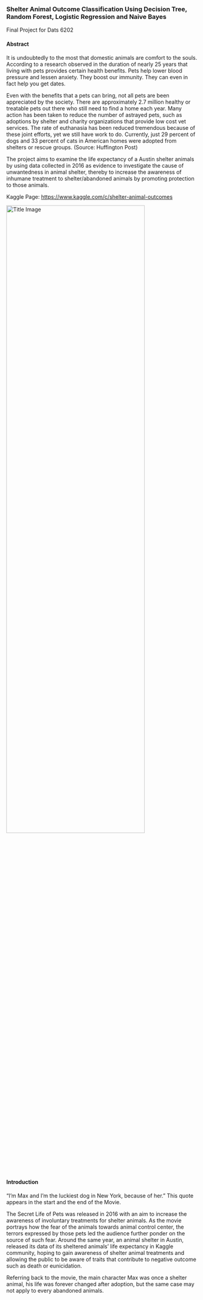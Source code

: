 ### Shelter Animal Outcome Classification Using Decision Tree, Random Forest, Logistic Regression and Naive Bayes
Final Project for Dats 6202

#### Abstract
It is undoubtedly to the most that domestic animals are comfort to the souls. According to a research observed in the duration of nearly 25 years that living with pets provides certain health benefits. Pets help lower blood pressure and lessen anxiety. They boost our immunity. They can even in fact help you get dates. 

Even with the benefits that a pets can bring, not all pets are been appreciated by the society. There are approximately 2.7 million healthy or treatable pets out there who still need to find a home each year. Many action has been taken to reduce the number of astrayed pets, such as adoptions by shelter and charity organizations that provide low cost vet services. The rate of euthanasia has been reduced tremendous because of these joint efforts, yet we still have work to do. Currently, just 29 percent of dogs and 33 percent of cats in American homes were adopted from shelters or rescue groups. (Source: Huffington Post) 

The project aims to examine the life expectancy of a Austin shelter animals by using data collected in 2016 as evidence to investigate the cause of unwantedness in animal shelter,  thereby to increase the awareness of inhumane treatment to shelter/abandoned animals by promoting protection to those animals.

Kaggle Page: https://www.kaggle.com/c/shelter-animal-outcomes

<img src="/Final-Group-Presentation/image1.jpg" alt="Title Image" width = 85% height = 65% >

#### Introduction
“I’m Max and I’m the luckiest dog in New York, because of her.”  This quote appears in the start and the end of the Movie.

The Secret Life of Pets was released in 2016 with an aim to increase the awareness of involuntary treatments for shelter animals. As the movie portrays how the fear of the animals towards animal control center, the terrors expressed by those pets led the audience further ponder on the source of such fear. Around the same year, an animal shelter in Austin, released its data of its sheltered animals’ life expectancy in Kaggle community, hoping to gain awareness of shelter animal treatments and allowing the public to be aware of traits that contribute to negative outcome such as death or eunicidation.

Referring back to the movie, the main character Max was once a shelter animal, his life was forever changed after adoption, but the same case may not apply to every abandoned animals. 
